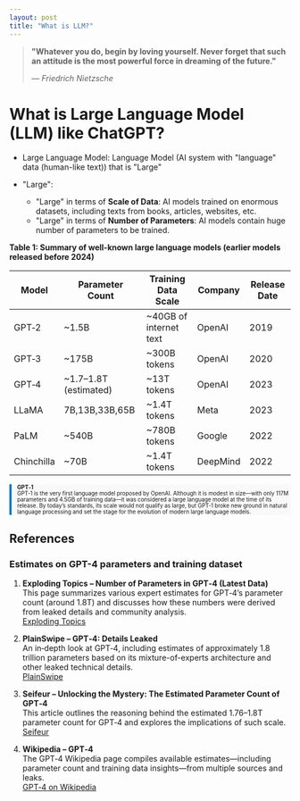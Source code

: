 ```yaml
---
layout: post
title: "What is LLM?"
---
```



> **"Whatever you do, begin by loving yourself. Never forget that such an attitude is the most powerful force in dreaming of the future."**
>
> — *Friedrich Nietzsche*



# What is Large Language Model (LLM) like ChatGPT?



- Large Language Model: Language Model (AI system with "language" data (human-like text)) that is "Large"

- "Large":
  - "Large" in terms of **Scale of Data**: AI models trained on enormous datasets, including texts from books, articles, websites, etc.
  - "Large" in terms of **Number of Parameters**: AI models contain huge number of parameters to be trained.




**Table 1: Summary of well-known large language models (earlier models released before 2024)**

| Model      | Parameter Count       | Training Data Scale  | Company  | Release Date |
|------------|-----------------------|----------------------|----------|--------------|
| GPT‑2      | ~1.5B                 | ~40GB of internet text | OpenAI   | 2019         |
| GPT‑3      | ~175B                 | ~300B tokens         | OpenAI   | 2020         |
| GPT‑4      | ~1.7–1.8T (estimated) | ~13T tokens          | OpenAI   | 2023         |
| LLaMA      | 7B,13B,33B,65B        | ~1.4T tokens         | Meta     | 2023         |
| PaLM       | ~540B                 | ~780B tokens         | Google   | 2022         |
| Chinchilla | ~70B                  | ~1.4T tokens         | DeepMind | 2022         |


<div style="border-left: 4px solid #007ACC; padding-left: 10px; margin: 10px 0; background-color: #f9f9f9; font-size: 0.7em;">
  <strong>GPT‑1</strong><br>
  GPT‑1 is the very first language model proposed by OpenAI. Although it is modest in size—with only 117M parameters and 4.5GB of training data—it was considered a large language model at the time of its release. By today’s standards, its scale would not qualify as large, but GPT‑1 broke new ground in natural language processing and set the stage for the evolution of modern large language models.
</div>



## References 

### Estimates on GPT-4 parameters and training dataset

1. **Exploding Topics – Number of Parameters in GPT‑4 (Latest Data)**  
   This page summarizes various expert estimates for GPT‑4’s parameter count (around 1.8T) and discusses how these numbers were derived from leaked details and community analysis.  
   [Exploding Topics](https://explodingtopics.com/blog/gpt-parameters)

2. **PlainSwipe – GPT‑4: Details Leaked**  
   An in‐depth look at GPT‑4, including estimates of approximately 1.8 trillion parameters based on its mixture-of-experts architecture and other leaked technical details.  
   [PlainSwipe](https://plainswipe.com/gpt-4-details-leaked/index.html)

3. **Seifeur – Unlocking the Mystery: The Estimated Parameter Count of GPT‑4**  
   This article outlines the reasoning behind the estimated 1.76–1.8T parameter count for GPT‑4 and explores the implications of such scale.  
   [Seifeur](https://seifeur.com/gpt-4-estimated-parameters/)

4. **Wikipedia – GPT‑4**  
   The GPT‑4 Wikipedia page compiles available estimates—including parameter count and training data insights—from multiple sources and leaks.  
   [GPT‑4 on Wikipedia](https://en.wikipedia.org/wiki/GPT-4)

 
